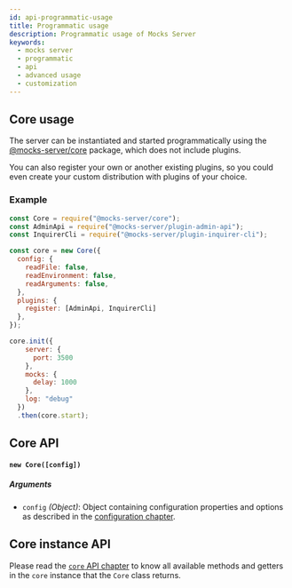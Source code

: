 ```yaml
---
id: api-programmatic-usage
title: Programmatic usage
description: Programmatic usage of Mocks Server
keywords:
  - mocks server
  - programmatic
  - api
  - advanced usage
  - customization
---
```


## Core usage

The server can be instantiated and started programmatically using the [@mocks-server/core](https://www.npmjs.com/package/@mocks-server/core) package, which does not include plugins.

You can also register your own or another existing plugins, so you could even create your custom distribution with plugins of your choice.

### Example

```javascript
const Core = require("@mocks-server/core");
const AdminApi = require("@mocks-server/plugin-admin-api");
const InquirerCli = require("@mocks-server/plugin-inquirer-cli");

const core = new Core({
  config: {
    readFile: false,
    readEnvironment: false,
    readArguments: false,
  },
  plugins: {
    register: [AdminApi, InquirerCli]
  },
});

core.init({
    server: {
      port: 3500
    },
    mocks: {
      delay: 1000
    },
    log: "debug"
  })
  .then(core.start);
```

## Core API

#### `new Core([config])` 

##### Arguments

* `config` _(Object)_: Object containing configuration properties and options as described in the [configuration chapter](configuration-options.md).

## Core instance API

Please read the [`core` API chapter](api-mocks-server-api.md) to know all available methods and getters in the `core` instance that the `Core` class returns.
